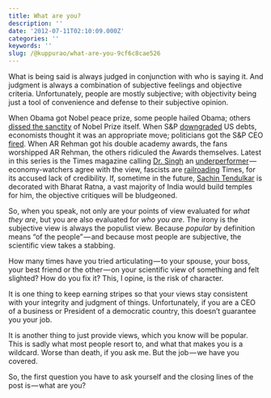 ```yaml
---
title: What are you?
description: ''
date: '2012-07-11T02:10:09.000Z'
categories: ''
keywords: ''
slug: /@kuppurao/what-are-you-9cf6c8cae526
---
```


What is being said is always judged in conjunction with who is saying it. And judgment is always a combination of subjective feelings and objective criteria. Unfortunately, people are mostly subjective; with objectivity being just a tool of convenience and defense to their subjective opinion.

When Obama got Nobel peace prize, some people hailed Obama; others [dissed the sanctity](http://online.wsj.com/article/SB125509603349176083.html) of Nobel Prize itself. When S&P [downgraded](http://www.standardandpoors.com/ratings/articles/en/us/?assetID=1245316529563) US debts, economists thought it was an appropriate move; politicians got the S&P CEO [fired](https://pebblewriter.com/sp-ceo-fired-for-telling-the-truth/). When AR Rehman got his double academy awards, the fans worshipped AR Rehman, the others ridiculed the Awards themselves. Latest in this series is the Times magazine calling [Dr. Singh](http://en.wikipedia.org/wiki/Manmohan_Singh) an [underperformer](http://www.ndtv.com/article/india/congress-counters-time-magazine-s-underachiever-remark-against-pm-240905) — economy-watchers agree with the view, fascists are [railroading](http://www.firstpost.com/india/is-marketing-driving-times-manmohan-singh-cover-371930.html) Times, for its accused lack of credibility. If, sometime in the future, [Sachin Tendulkar](http://en.wikipedia.org/wiki/Sachin_Tendulkar) is decorated with Bharat Ratna, a vast majority of India would build temples for him, the objective critiques will be bludgeoned.

So, when you speak, not only are your points of view evaluated for _what they are_, but you are also evaluated for _who you are_. The irony is the subjective view is always the populist view. Because _popular_ by definition means “of the people” — and because most people are subjective, the scientific view takes a stabbing.

How many times have you tried articulating — to your spouse, your boss, your best friend or the other — on your scientific view of something and felt slighted? How do you fix it? This, I opine, is the risk of character.

It is one thing to keep earning stripes so that your views stay consistent with your integrity and judgment of things. Unfortunately, if you are a CEO of a business or President of a democratic country, this doesn’t guarantee you your job.

It is another thing to just provide views, which you know will be popular. This is sadly what most people resort to, and what that makes you is a wildcard. Worse than death, if you ask me. But the job — we have you covered.

So, the first question you have to ask yourself and the closing lines of the post is — what are you?